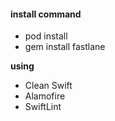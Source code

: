 #### install command
- pod install
- gem install fastlane

**using**
-  Clean Swift
-  Alamofire
-  SwiftLint
